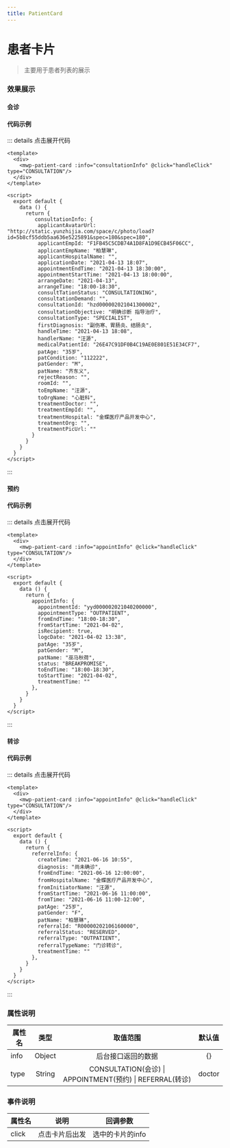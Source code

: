 ```yaml
---
title: PatientCard
---
```

# 患者卡片

> 主要用于患者列表的展示

### 效果展示
<script>
export default {
  data() {
    return {
      button: '默认'
    }
  },
  methods: {
    test () {
      console.log('点击了按钮')
    }
  }
}
</script>

<style lang="scss">
.patient-demo {
  margin-top: 24px;
  width: 375px;
  display: flex;
  flex-wrap:wrap;
}
</style>

<script>
  export default {
    data () {
      return {
        appointInfo: {
          appointmentId: "yyd000002021040200000",
          appointmentType: "OUTPATIENT",
          fromEndTime: "18:00-18:30",
          fromStartTime: "2021-04-02",
          isRecipient: true,
          logcDate: "2021-04-02 13:38",
          patAge: "35岁",
          patGender: "M",
          patName: "巫马秋荷",
          status: "BREAKPROMISE",
          toEndTime: "18:00-18:30",
          toStartTime: "2021-04-02",
          treatmentTime: ""
        },
        referrelInfo: {
          createTime: "2021-06-16 10:55",
          diagnosis: "尚未确诊",
          fromEndTime: "2021-06-16 12:00:00",
          fromHospitalName: "金蝶医疗产品开发中心",
          fromInitiatorName: "汪源",
          fromStartTime: "2021-06-16 11:00:00",
          fromTime: "2021-06-16 11:00-12:00",
          patAge: "25岁",
          patGender: "F",
          patName: "柏慧琳",
          referralId: "R00000202106160000",
          referralStatus: "RESERVED",
          referralType: "OUTPATIENT",
          referralTypeName: "门诊转诊",
          treatmentTime: ""
        },
        consultationInfo: {
          applicantAvatarUrl: "http://static.yunzhijia.com/space/c/photo/load?id=5b8cf55ddb5aa636e5225891&spec=180&spec=180",
          applicantEmpId: "F1FB45C5CDB74A1D8FA1D9ECB45F06CC",
          applicantEmpName: "柏慧琳",
          applicantHospitalName: "",
          applicationDate: "2021-04-13 18:07",
          appointmentEndTime: "2021-04-13 18:30:00",
          appointmentStartTime: "2021-04-13 18:00:00",
          arrangeDate: "2021-04-13",
          arrangeTime: "18:00-18:30",
          consultTationStatus: "CONSULTATIONING",
          consultationDemand: "",
          consultationId: "hzd000002021041300002",
          consultationObjective: "明确诊断 指导治疗",
          consultationType: "SPECIALIST",
          firstDiagnosis: "副伤寒、胃肠炎、结肠炎",
          handleTime: "2021-04-13 18:08",
          handlerName: "汪源",
          medicalPatientId: "26E47C91DF0B4C19AE0E801E51E34CF7",
          patAge: "35岁",
          patCondition: "112222",
          patGender: "M",
          patName: "齐东义",
          rejectReason: "",
          roomId: "",
          toEmpName: "汪源",
          toOrgName: "心脏科",
          treatmentDoctor: "",
          treatmentEmpId: "",
          treatmentHospital: "金蝶医疗产品开发中心",
          treatmentOrg: "",
          treatmentPicUrl: ""
        }
      }
    },
    methods: {
      handleClick (info) {
        alert('点击事件触发:' + JSON.stringify(info, null, 4))
      }
    }
  }
</script>

#### 会诊

<template>
  <div class="patient-demo">
    <mwp-patient-card :info="consultationInfo" @click="handleClick" type="CONSULTATION"/>
  </div>
</template>

#### 代码示例
::: details 点击展开代码

```vue
<template>
  <div>
    <mwp-patient-card :info="consultationInfo" @click="handleClick" type="CONSULTATION"/>
  </div>
</template>

<script>
  export default {
    data () {
      return {
         consultationInfo: {
          applicantAvatarUrl: "http://static.yunzhijia.com/space/c/photo/load?id=5b8cf55ddb5aa636e5225891&spec=180&spec=180",
          applicantEmpId: "F1FB45C5CDB74A1D8FA1D9ECB45F06CC",
          applicantEmpName: "柏慧琳",
          applicantHospitalName: "",
          applicationDate: "2021-04-13 18:07",
          appointmentEndTime: "2021-04-13 18:30:00",
          appointmentStartTime: "2021-04-13 18:00:00",
          arrangeDate: "2021-04-13",
          arrangeTime: "18:00-18:30",
          consultTationStatus: "CONSULTATIONING",
          consultationDemand: "",
          consultationId: "hzd000002021041300002",
          consultationObjective: "明确诊断 指导治疗",
          consultationType: "SPECIALIST",
          firstDiagnosis: "副伤寒、胃肠炎、结肠炎",
          handleTime: "2021-04-13 18:08",
          handlerName: "汪源",
          medicalPatientId: "26E47C91DF0B4C19AE0E801E51E34CF7",
          patAge: "35岁",
          patCondition: "112222",
          patGender: "M",
          patName: "齐东义",
          rejectReason: "",
          roomId: "",
          toEmpName: "汪源",
          toOrgName: "心脏科",
          treatmentDoctor: "",
          treatmentEmpId: "",
          treatmentHospital: "金蝶医疗产品开发中心",
          treatmentOrg: "",
          treatmentPicUrl: ""
        }
      }
    }
  }
</script>
```
:::

#### 预约

<template>
  <div class="patient-demo">
    <mwp-patient-card :info="appointInfo" @click="handleClick" type="APPOINTMENT"/>
  </div>
</template>

#### 代码示例
::: details 点击展开代码

```vue
<template>
  <div>
    <mwp-patient-card :info="appointInfo" @click="handleClick" type="CONSULTATION"/>
  </div>
</template>

<script>
  export default {
    data () {
      return {
        appointInfo: {
          appointmentId: "yyd000002021040200000",
          appointmentType: "OUTPATIENT",
          fromEndTime: "18:00-18:30",
          fromStartTime: "2021-04-02",
          isRecipient: true,
          logcDate: "2021-04-02 13:38",
          patAge: "35岁",
          patGender: "M",
          patName: "巫马秋荷",
          status: "BREAKPROMISE",
          toEndTime: "18:00-18:30",
          toStartTime: "2021-04-02",
          treatmentTime: ""
        },
      }
    }
  }
</script>
```
:::

#### 转诊

<template>
  <div class="patient-demo">
    <mwp-patient-card :info="referrelInfo" @click="handleClick" type="REFERRAL"/>
  </div>
</template>

#### 代码示例
::: details 点击展开代码

```vue
<template>
  <div>
    <mwp-patient-card :info="appointInfo" @click="handleClick" type="CONSULTATION"/>
  </div>
</template>

<script>
  export default {
    data () {
      return {
        referrelInfo: {
          createTime: "2021-06-16 10:55",
          diagnosis: "尚未确诊",
          fromEndTime: "2021-06-16 12:00:00",
          fromHospitalName: "金蝶医疗产品开发中心",
          fromInitiatorName: "汪源",
          fromStartTime: "2021-06-16 11:00:00",
          fromTime: "2021-06-16 11:00-12:00",
          patAge: "25岁",
          patGender: "F",
          patName: "柏慧琳",
          referralId: "R00000202106160000",
          referralStatus: "RESERVED",
          referralType: "OUTPATIENT",
          referralTypeName: "门诊转诊",
          treatmentTime: ""
        },
      }
    }
  }
</script>
```
:::


### 属性说明

属性名|类型|取值范围|默认值
----|:--:|:--:|:--:
info|Object| 后台接口返回的数据 | {}
type|String|CONSULTATION(会诊) \| APPOINTMENT(预约) \| REFERRAL(转诊) | doctor

### 事件说明

属性名|说明|回调参数
----|:--:|:--:
click|点击卡片后出发| 选中的卡片的info

